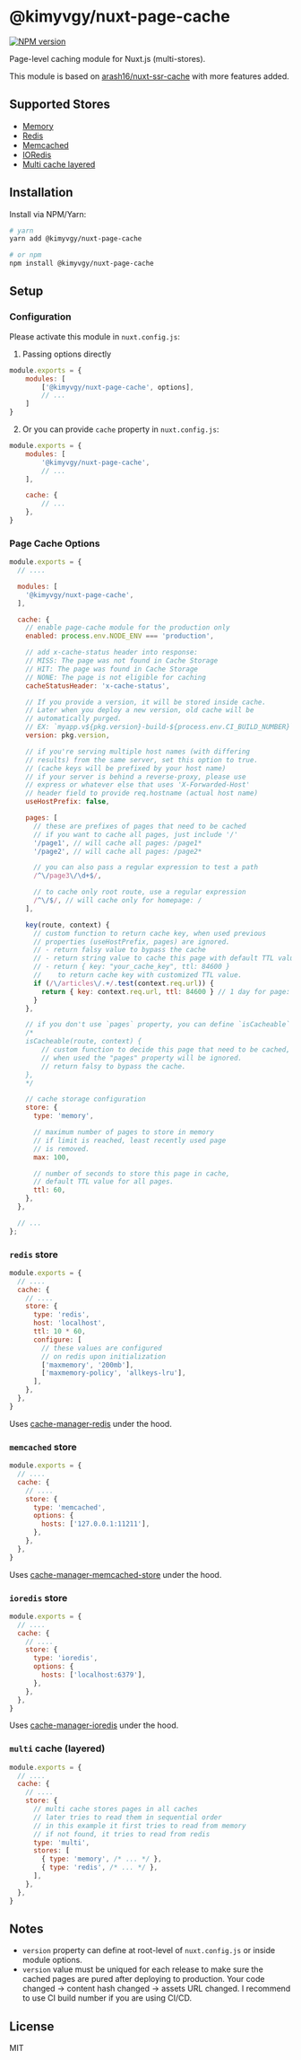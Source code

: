 # @kimyvgy/nuxt-page-cache
[![NPM version](https://img.shields.io/npm/v/@kimyvgy/nuxt-page-cache.svg)](https://www.npmjs.com/package/@kimyvgy/nuxt-page-cache)

Page-level caching module for Nuxt.js (multi-stores).

This module is based on [arash16/nuxt-ssr-cache](https://github.com/arash16/nuxt-ssr-cache) with more features added.

## Supported Stores

- [Memory](#page-cache-options)
- [Redis](#redis-store)
- [Memcached](#memcached-store)
- [IORedis](#ioredis-store)
- [Multi cache layered](#multi-cache-layered)

## Installation

Install via NPM/Yarn:

```bash
# yarn
yarn add @kimyvgy/nuxt-page-cache

# or npm
npm install @kimyvgy/nuxt-page-cache
```

## Setup

### Configuration

Please activate this module in `nuxt.config.js`:
1. Passing options directly
```javascript
module.exports = {
    modules: [
        ['@kimyvgy/nuxt-page-cache', options],
        // ...
    ]
}
```
2. Or you can provide `cache` property in `nuxt.config.js`:
```javascript
module.exports = {
    modules: [
        '@kimyvgy/nuxt-page-cache',
        // ...
    ],

    cache: {
        // ...
    },
}
```

### Page Cache Options

```javascript
module.exports = {
  // ....

  modules: [
    '@kimyvgy/nuxt-page-cache',
  ],

  cache: {
    // enable page-cache module for the production only
    enabled: process.env.NODE_ENV === 'production',

    // add x-cache-status header into response:
    // MISS: The page was not found in Cache Storage
    // HIT: The page was found in Cache Storage
    // NONE: The page is not eligible for caching
    cacheStatusHeader: 'x-cache-status',

    // If you provide a version, it will be stored inside cache.
    // Later when you deploy a new version, old cache will be
    // automatically purged.
    // EX: `myapp.v${pkg.version}-build-${process.env.CI_BUILD_NUMBER}`
    version: pkg.version,

    // if you're serving multiple host names (with differing
    // results) from the same server, set this option to true.
    // (cache keys will be prefixed by your host name)
    // if your server is behind a reverse-proxy, please use
    // express or whatever else that uses 'X-Forwarded-Host'
    // header field to provide req.hostname (actual host name)
    useHostPrefix: false,

    pages: [
      // these are prefixes of pages that need to be cached
      // if you want to cache all pages, just include '/'
      '/page1', // will cache all pages: /page1*
      '/page2', // will cache all pages: /page2*

      // you can also pass a regular expression to test a path
      /^\/page3\/\d+$/,

      // to cache only root route, use a regular expression
      /^\/$/, // will cache only for homepage: /
    ],

    key(route, context) {
      // custom function to return cache key, when used previous
      // properties (useHostPrefix, pages) are ignored.
      // - return falsy value to bypass the cache
      // - return string value to cache this page with default TTL value.
      // - return { key: "your_cache_key", ttl: 84600 }
      //    to return cache key with customized TTL value.
      if (/\/articles\/.+/.test(context.req.url)) {
        return { key: context.req.url, ttl: 84600 } // 1 day for page: /articles/*
      }
    },

    // if you don't use `pages` property, you can define `isCacheable` instead
    /*
    isCacheable(route, context) {
        // custom function to decide this page that need to be cached,
        // when used the "pages" property will be ignored.
        // return falsy to bypass the cache.
    },
    */

    // cache storage configuration
    store: {
      type: 'memory',

      // maximum number of pages to store in memory
      // if limit is reached, least recently used page
      // is removed.
      max: 100,

      // number of seconds to store this page in cache,
      // default TTL value for all pages.
      ttl: 60,
    },
  },

  // ...
};
```

### `redis` store

```javascript
module.exports = {
  // ....
  cache: {
    // ....
    store: {
      type: 'redis',
      host: 'localhost',
      ttl: 10 * 60,
      configure: [
        // these values are configured
        // on redis upon initialization
        ['maxmemory', '200mb'],
        ['maxmemory-policy', 'allkeys-lru'],
      ],
    },
  },
}
```
Uses [cache-manager-redis](https://www.npmjs.com/package/cache-manager-redis) under the hood.

### `memcached` store

```javascript
module.exports = {
  // ....
  cache: {
    // ....
    store: {
      type: 'memcached',
      options: {
        hosts: ['127.0.0.1:11211'],
      },
    },
  },
}
```
Uses [cache-manager-memcached-store](https://www.npmjs.com/package/cache-manager-memcached-store) under the hood.

### `ioredis` store

```javascript
module.exports = {
  // ....
  cache: {
    // ....
    store: {
      type: 'ioredis',
      options: {
        hosts: ['localhost:6379'],
      },
    },
  },
}
```
Uses [cache-manager-ioredis](https://www.npmjs.com/package/cache-manager-ioredis) under the hood.

### `multi` cache (layered)

```javascript
module.exports = {
  // ....
  cache: {
    // ....
    store: {
      // multi cache stores pages in all caches
      // later tries to read them in sequential order
      // in this example it first tries to read from memory
      // if not found, it tries to read from redis
      type: 'multi',
      stores: [
        { type: 'memory', /* ... */ },
        { type: 'redis', /* ... */ },
      ],
    },
  },
}
```

## Notes

- `version` property can define at root-level of `nuxt.config.js` or inside module options.
- `version` value must be uniqued for each release to make sure the cached pages are pured after deploying to production. Your code changed -> content hash changed -> assets URL changed. I recommend to use CI build number if you are using CI/CD.

## License
MIT
